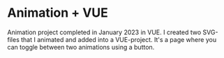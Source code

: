 # Animation + VUE
Animation project completed in January 2023 in VUE. I created two SVG-files that I animated and added into a VUE-project. It's a page where you can toggle between two animations using a button.
